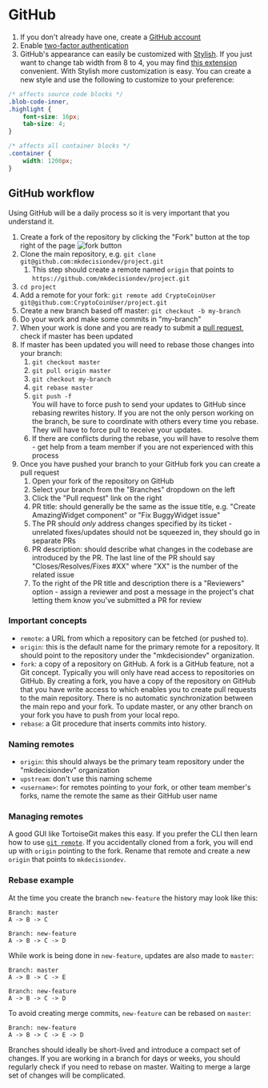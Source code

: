 # GitHub

1. If you don't already have one, create a [GitHub account](https://github.com/)
1. Enable [two-factor authentication](https://github.com/blog/1614-two-factor-authentication)
1. GitHub's appearance can easily be customized with [Stylish](https://chrome.google.com/webstore/detail/stylish-custom-themes-for/fjnbnpbmkenffdnngjfgmeleoegfcffe). If you just want to change tab width from 8 to 4, you may find [this extension](https://chrome.google.com/webstore/detail/tab-size-on-github/ofjbgncegkdemndciafljngjbdpfmbkn) convenient. With Stylish more customization is easy. You can create a new style and use the following to customize to your preference:
```css
/* affects source code blocks */
.blob-code-inner,
.highlight {
	font-size: 16px;
	tab-size: 4;
}

/* affects all container blocks */
.container {
	width: 1200px;
}
```

## GitHub workflow

Using GitHub will be a daily process so it is very important that you understand it.

1. Create a fork of the repository by clicking the "Fork" button at the top right of the page
    ![fork button](https://github-images.s3.amazonaws.com/help/bootcamp/Bootcamp-Fork.png)
1. Clone the main repository, e.g. `git clone git@github.com:mkdecisiondev/project.git`
	1. This step should create a remote named `origin` that points to `https://github.com/mkdecisiondev/project.git`
1. `cd project`
1. Add a remote for your fork: `git remote add CryptoCoinUser git@github.com:CryptoCoinUser/project.git`
1. Create a new branch based off master: `git checkout -b my-branch`
1. Do your work and make some commits in "my-branch"
1. When your work is done and you are ready to submit a [pull request](https://help.github.com/articles/about-pull-requests/), check if master has been updated
1. If master has been updated you will need to rebase those changes into your branch:
	1. `git checkout master`
	1. `git pull origin master`
	1. `git checkout my-branch`
	1. `git rebase master`
	1. `git push -f`<br>
You will have to force push to send your updates to GitHub since rebasing rewrites history. If you are not the only person working on the branch, be sure to coordinate with others every time you rebase. They will have to force pull to receive your updates.
	1. If there are conflicts during the rebase, you will have to resolve them - get help from a team member if you are not experienced with this process
1. Once you have pushed your branch to your GitHub fork you can create a pull request
	1. Open your fork of the repository on GitHub
	1. Select your branch from the "Branches" dropdown on the left
	1. Click the "Pull request" link on the right
	1. PR title: should generally be the same as the issue title, e.g. "Create AmazingWidget component" or "Fix BuggyWidget issue"
	1. The PR should *only* address changes specified by its ticket - unrelated fixes/updates should not be squeezed in, they should go in separate PRs
	1. PR description: should describe what changes in the codebase are introduced by the PR. The last line of the PR should say "Closes/Resolves/Fixes #XX" where "XX" is the number of the related issue
	1. To the right of the PR title and description there is a "Reviewers" option - assign a reviewer and post a message in the project's chat letting them know you've submitted a PR for review

### Important concepts

* `remote`: a URL from which a repository can be fetched (or pushed to).
* `origin`: this is the default name for the primary remote for a repository. It should point to the repository under the "mkdecisiondev" organization.
* `fork`: a copy of a repository on GitHub. A fork is a GitHub feature, not a Git concept. Typically you will only have read access to repositories on GitHub.
	By creating a fork, you have a copy of the repository on GitHub that you have write access to which enables you to create pull requests to the main repository.
	There is no automatic synchronization between the main repo and your fork. To update master, or any other branch on your fork you have to push from your local repo.
* `rebase`: a Git procedure that inserts commits into history.

### Naming remotes

* `origin`: this should always be the primary team repository under the "mkdecisiondev" organization
* `upstream`: don't use this naming scheme
* `<username>`: for remotes pointing to your fork, or other team member's forks, name the remote the same as their GitHub user name

### Managing remotes

A good GUI like TortoiseGit makes this easy. If you prefer the CLI then learn how to use [`git remote`](https://git-scm.com/book/en/v2/Git-Basics-Working-with-Remotes). If you accidentally cloned from a fork, you will end up with `origin` pointing to the fork. Rename that remote and create a new `origin` that points to `mkdecisiondev`.

### Rebase example

At the time you create the branch `new-feature` the history may look like this:
```
Branch: master
A -> B -> C

Branch: new-feature
A -> B -> C -> D
```

While work is being done in `new-feature`, updates are also made to `master`:
```
Branch: master
A -> B -> C -> E

Branch: new-feature
A -> B -> C -> D
```

To avoid creating merge commits, `new-feature` can be rebased on `master`:
```
Branch: new-feature
A -> B -> C -> E -> D
```

Branches should ideally be short-lived and introduce a compact set of changes. If you are working in a branch for days or weeks, you should regularly check if you need to
rebase on master. Waiting to merge a large set of changes will be complicated.
